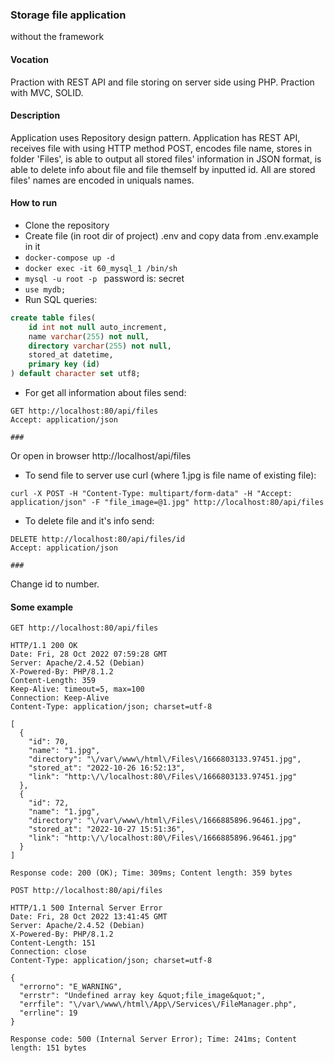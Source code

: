 ### Storage file application
without the framework
#### Vocation
Praction with REST API and file storing on server side using PHP. Praction with MVC, SOLID.
#### Description
Application uses Repository design pattern. Application has REST API, receives file with using HTTP method POST, 
encodes file name, stores in folder 'Files', is able to output all stored files' information in JSON format, is 
able to delete info about file and file themself by inputted id. All are stored files' names are encoded in uniquals
names.
#### How to run
* Clone the repository 
* Create file (in root dir of project) .env and copy data from .env.example in it
* ```docker-compose up -d```
* ```docker exec -it 60_mysql_1 /bin/sh```
* ```mysql -u root -p ``` password is: secret
* ```use mydb;```
* Run SQL queries:
```sql
create table files(
    id int not null auto_increment,
    name varchar(255) not null,
    directory varchar(255) not null,
    stored_at datetime,
    primary key (id)
) default character set utf8;

```
* For get all information about files send:
```http request
GET http://localhost:80/api/files
Accept: application/json

###
```
Or open in browser http://localhost/api/files
* To send file to server use curl (where 1.jpg is file name of existing file):
```
curl -X POST -H "Content-Type: multipart/form-data" -H "Accept: application/json" -F "file_image=@1.jpg" http://localhost:80/api/files
```
* To delete file and it's info send:
```http request
DELETE http://localhost:80/api/files/id
Accept: application/json

###
```
Change id to number.

#### Some example
```http request
GET http://localhost:80/api/files

HTTP/1.1 200 OK
Date: Fri, 28 Oct 2022 07:59:28 GMT
Server: Apache/2.4.52 (Debian)
X-Powered-By: PHP/8.1.2
Content-Length: 359
Keep-Alive: timeout=5, max=100
Connection: Keep-Alive
Content-Type: application/json; charset=utf-8

[
  {
    "id": 70,
    "name": "1.jpg",
    "directory": "\/var\/www\/html\/Files\/1666803133.97451.jpg",
    "stored_at": "2022-10-26 16:52:13",
    "link": "http:\/\/localhost:80\/Files\/1666803133.97451.jpg"
  },
  {
    "id": 72,
    "name": "1.jpg",
    "directory": "\/var\/www\/html\/Files\/1666885896.96461.jpg",
    "stored_at": "2022-10-27 15:51:36",
    "link": "http:\/\/localhost:80\/Files\/1666885896.96461.jpg"
  }
]

Response code: 200 (OK); Time: 309ms; Content length: 359 bytes
```
```http request
POST http://localhost:80/api/files

HTTP/1.1 500 Internal Server Error
Date: Fri, 28 Oct 2022 13:41:45 GMT
Server: Apache/2.4.52 (Debian)
X-Powered-By: PHP/8.1.2
Content-Length: 151
Connection: close
Content-Type: application/json; charset=utf-8

{
  "errorno": "E_WARNING",
  "errstr": "Undefined array key &quot;file_image&quot;",
  "errfile": "\/var\/www\/html\/App\/Services\/FileManager.php",
  "errline": 19
}

Response code: 500 (Internal Server Error); Time: 241ms; Content length: 151 bytes
```




